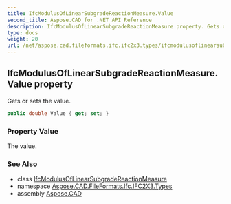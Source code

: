 ```yaml
---
title: IfcModulusOfLinearSubgradeReactionMeasure.Value
second_title: Aspose.CAD for .NET API Reference
description: IfcModulusOfLinearSubgradeReactionMeasure property. Gets or sets the value
type: docs
weight: 20
url: /net/aspose.cad.fileformats.ifc.ifc2x3.types/ifcmodulusoflinearsubgradereactionmeasure/value/
---
```

## IfcModulusOfLinearSubgradeReactionMeasure.Value property

Gets or sets the value.

```csharp
public double Value { get; set; }
```

### Property Value

The value.

### See Also

* class [IfcModulusOfLinearSubgradeReactionMeasure](../)
* namespace [Aspose.CAD.FileFormats.Ifc.IFC2X3.Types](../../ifcmodulusoflinearsubgradereactionmeasure/)
* assembly [Aspose.CAD](../../../)


